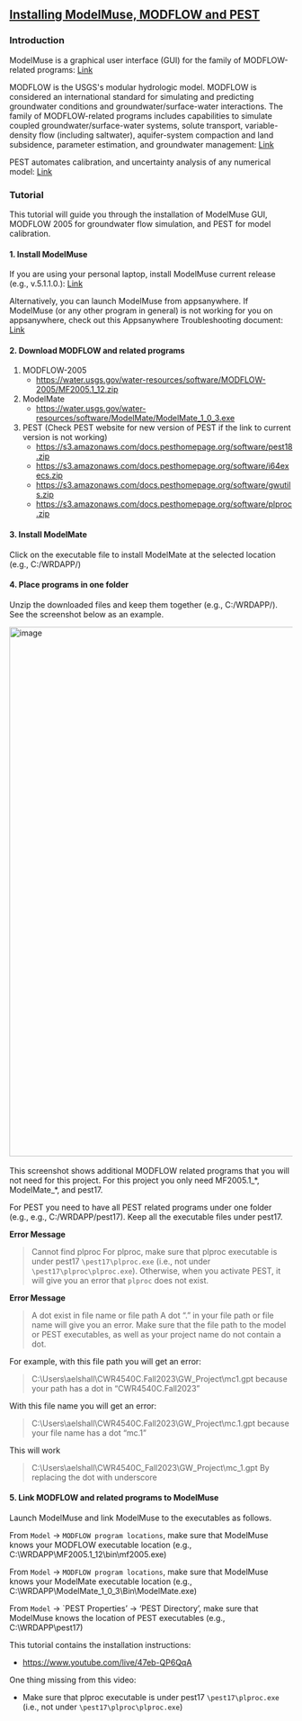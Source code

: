 ## [Installing ModelMuse, MODFLOW and PEST](https://aselshall.github.io/gwh/hw/install-modflow)

### Introduction 

ModelMuse is a graphical user interface (GUI) for the family of MODFLOW-related programs: [Link](https://www.usgs.gov/software/modelmuse-a-graphical-user-interface-groundwater-models)

MODFLOW is the USGS's modular hydrologic model. MODFLOW is considered an international standard for simulating and predicting groundwater conditions and groundwater/surface-water interactions. The family of MODFLOW-related programs includes capabilities to simulate coupled groundwater/surface-water systems, solute transport, variable-density flow (including saltwater), aquifer-system compaction and land subsidence, parameter estimation, and groundwater management: [Link](https://www.usgs.gov/mission-areas/water-resources/science/modflow-and-related-programs)

PEST automates calibration, and uncertainty analysis of any numerical model: [Link](https://pesthomepage.org/)

### Tutorial

This tutorial will guide you through the installation of ModelMuse GUI, MODFLOW 2005 for groundwater flow simulation, and PEST for model calibration. 

#### 1. Install ModelMuse
If you are using your personal laptop, install ModelMuse current release (e.g., v.5.1.1.0.): [Link](https://www.usgs.gov/software/modelmuse-a-graphical-user-interface-groundwater-models)

Alternatively, you can launch ModelMuse from appsanywhere. If ModelMuse (or any other program in general) is not working for you on appsanywhere, check out this Appsanywhere Troubleshooting document: [Link](https://docs.google.com/document/d/17gtyg7qrX9wtrEDqDxq8aKzqPHUJXndhRl_jwJ415Ao/edit?usp=sharing)
 
#### 2. Download MODFLOW and related programs 

1) MODFLOW-2005
    - https://water.usgs.gov/water-resources/software/MODFLOW-2005/MF2005.1_12.zip
2) ModelMate
    - https://water.usgs.gov/water-resources/software/ModelMate/ModelMate_1_0_3.exe
3) PEST (Check PEST website for new version of PEST if the link to current version is not working) 
    - https://s3.amazonaws.com/docs.pesthomepage.org/software/pest18.zip
    - https://s3.amazonaws.com/docs.pesthomepage.org/software/i64execs.zip
    - https://s3.amazonaws.com/docs.pesthomepage.org/software/gwutils.zip
    - https://s3.amazonaws.com/docs.pesthomepage.org/software/plproc.zip

#### 3. Install ModelMate
Click on the executable file to install ModelMate at the selected location (e.g., C:/WRDAPP/)

#### 4. Place programs in one folder 
Unzip the downloaded files and keep them together (e.g., C:/WRDAPP/). See the screenshot below as an example. 

<img width="1300" height="941" alt="image" src="https://github.com/user-attachments/assets/f463f59d-48f2-47dd-84f6-521fc887dc44" />
<br>
<br>
This screenshot shows additional MODFLOW related programs that you will not need for this project. For this project you only need MF2005.1_*, ModelMate_*, and pest17.

For PEST you need to have all PEST related programs under one folder (e.g., e.g., C:/WRDAPP/pest17). Keep all the executable files under pest17. 

**Error Message**
> Cannot find plproc
For plproc, make sure that plproc executable is under pest17 `\pest17\plproc.exe` (i.e., not under `\pest17\plproc\plproc.exe`). Otherwise, when you activate PEST, it will give you an error that `plproc` does not exist.

**Error Message** 
> A dot exist in file name or file path 
A dot “.” in your file path or file name will give you an error. Make sure that the file path to the model or PEST executables, as well as your project name do not contain a dot.

For example, with this file path you will get an error: 
> C:\Users\aelshall\CWR4540C.Fall2023\GW_Project\mc1.gpt
because your path has a dot in “CWR4540C.Fall2023”

With this file name you will get an error:
> C:\Users\aelshall\CWR4540C.Fall2023\GW_Project\mc.1.gpt
because your file name has a dot “mc.1”

This will work
> C:\Users\aelshall\CWR4540C_Fall2023\GW_Project\mc_1.gpt
By replacing the dot with underscore

#### 5. Link MODFLOW and related programs to ModelMuse
Launch ModelMuse and link ModelMuse to the executables as follows. 
 
From `Model` -> `MODFLOW program locations`, make sure that ModelMuse knows your MODFLOW executable location (e.g., C:\WRDAPP\MF2005.1_12\bin\mf2005.exe) 

From `Model` -> `MODFLOW program locations`, make sure that ModelMuse knows your ModelMate executable location (e.g., C:\WRDAPP\ModelMate_1_0_3\Bin\ModelMate.exe) 

From `Model` -> `PEST Properties’ -> ‘PEST Directory’, make sure that ModelMuse knows the location of PEST executables (e.g., C:\WRDAPP\pest17)

This tutorial contains the installation instructions:
- https://www.youtube.com/live/47eb-QP6QqA

One thing missing from this video:
- Make sure that plproc executable is under pest17 `\pest17\plproc.exe` (i.e., not under `\pest17\plproc\plproc.exe`)

  

